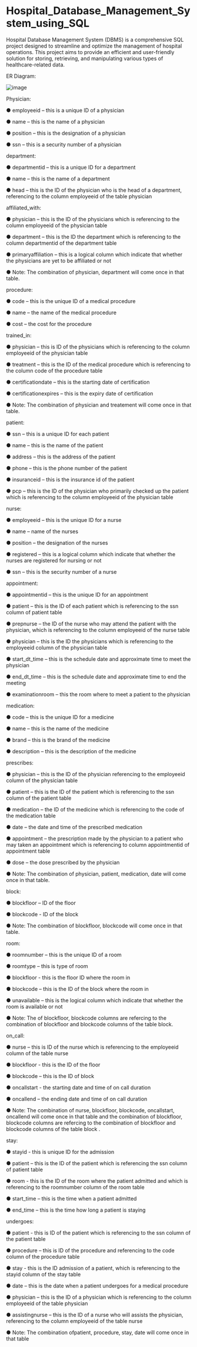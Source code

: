 # Hospital_Database_Management_System_using_SQL

Hospital Database Management System (DBMS) is a comprehensive SQL project designed to streamline and optimize the management of hospital operations. This project aims to provide an efficient and user-friendly solution for storing, retrieving, and manipulating various types of healthcare-related data.

ER Diagram:


![image](https://github.com/Aditya4628/Hospital_Database_Management_System_using_SQL/assets/120693555/37b4cdc1-c001-4f2c-b891-cbf544be65ff)

Physician:


●	employeeid – this is a unique ID of a physician

●	name – this is the name of a physician

●	position – this is the designation of a physician

●	ssn – this is a security number of a physician


department:


●	departmentid – this is a unique ID for a department

●	name – this is the name of a department

●	head – this is the ID of the physician who is the head of a department, referencing to the column employeeid of the table physician


affiliated_with:


●	physician – this is the ID of the physicians which is referencing to the column employeeid of the physician table

●	department – this is the ID the department which is referencing to the column departmentid of the department table

●	primaryaffiliation – this is a logical column which indicate that whether the physicians are yet to be affiliated or not

●	Note: The combination of physician, department will come once in that table.


procedure:


●	code – this is the unique ID of a medical procedure

●	name – the name of the medical procedure

●	cost – the cost for the procedure


trained_in:


●	physician – this is ID of the physicians which is referencing to the column employeeid of the physician table

●	treatment – this is the ID of the medical procedure which is referencing to the column code of the procedure table

●	certificationdate – this is the starting date of certification

●	certificationexpires – this is the expiry date of certification

●	Note: The combination of physician and treatement will come once in that table.


patient:


●	ssn – this is a unique ID for each patient

●	name – this is the name of the patient

●	address – this is the address of the patient

●	phone – this is the phone number of the patient

●	insuranceid – this is the insurance id of the patient

●	pcp – this is the ID of the physician who primarily checked up the patient which is referencing to the column employeeid of the physician 
table


nurse:


●	employeeid – this is the unique ID for a nurse

●	name – name of the nurses

●	position – the designation of the nurses

●	registered – this is a logical column which indicate that whether the nurses are registered for nursing or not

●	ssn – this is the security number of a nurse


appointment:


●	appointmentid – this is the unique ID for an appointment

●	patient – this is the ID of each patient which is referencing to the ssn column of patient table

●	prepnurse – the ID of the nurse who may attend the patient with the physician, which is referencing to the column employeeid of the nurse 
table

●	physician – this is the ID the physicians which is referencing to the employeeid column of the physician table

●	start_dt_time – this is the schedule date and approximate time to meet the physician

●	end_dt_time – this is the schedule date and approximate time to end the meeting

●	examinationroom – this the room where to meet a patient to the physician


medication:


●	code – this is the unique ID for a medicine

●	name – this is the name of the medicine

●	brand – this is the brand of the medicine

●	description – this is the description of the medicine


prescribes:


●	physician – this is the ID of the physician referencing to the employeeid column of the physician table

●	patient – this is the ID of the patient which is referencing to the ssn column of the patient table

●	medication – the ID of the medicine which is referencing to the code of the medication table

●	date – the date and time of the prescribed medication

●	appointment – the prescription made by the physician to a patient who may taken an appointment which is referencing to column appointmentid 
of appointment table

●	dose – the dose prescribed by the physician

●	Note: The combination of physician, patient, medication, date will come once in that table.


block:


●	blockfloor – ID of the floor

●	blockcode - ID of the block

●	Note: The combination of blockfloor, blockcode will come once in that table.


room:


●	roomnumber – this is the unique ID of a room

●	roomtype – this is type of room

●	blockfloor - this is the floor ID where the room in

●	blockcode – this is the ID of the block where the room in

●	unavailable – this is the logical column which indicate that whether the room is available or not

●	Note: The of blockfloor, blockcode columns are refercing to the combination of blockfloor and blockcode columns of the table block.


on_call:

●	nurse – this is ID of the nurse which is referencing to the employeeid column of the table nurse

●	blockfloor - this is the ID of the floor

●	blockcode – this is the ID of block

●	oncallstart - the starting date and time of on call duration

●	oncallend – the ending date and time of on call duration

●	Note: The combination of nurse, blockfloor, blockcode, oncallstart, oncallend will come once in that table and the combination of blockfloor, 
blockcode columns are refercing to the combination of blockfloor and blockcode columns of the table block .


stay:


●	stayid - this is unique ID for the admission

●	patient – this is the ID of the patient which is referencing the ssn column of patient table

●	room - this is the ID of the room where the patient admitted and which is referencing to the roomnumber column of the room table

●	start_time – this is the time when a patient admitted

●	end_time – this is the time how long a patient is staying


undergoes:


●	patient - this is ID of the patient which is referencing to the ssn column of the patient table

●	procedure – this is ID of the procedure and referencing to the code column of the procedure table

●	stay - this is the ID admission of a patient, which is referencing to the stayid column of the stay table

●	date – this is the date when a patient undergoes for a medical procedure

●	physician – this is the ID of a physician which is referencing to the column employeeid of the table physician

●	assistingnurse – this is the ID of a nurse who will assists the physician, referencing to the column employeeid of the table nurse

●	Note: The combination ofpatient, procedure, stay, date will come once in that table

